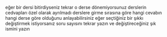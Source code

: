 eğer bir dersi bitirdiyseniz tekrar o derse dönemiyorsunuz 
derslerin cedvapları özel olarak ayrılmadı derslere girme sırasına göre hangi cevabın hangi derse göre olduğunu anlayabilirsiniz
eğer seçtiğiniz bir şıkkı değiştirmek istiyorsanız soru sayısını tekrar yazın ve değiştireceğiniz şık ismini yazın
